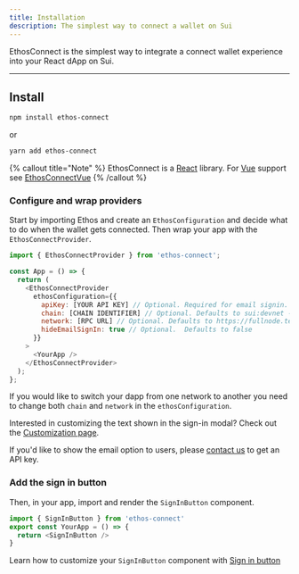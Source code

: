 ```yaml
---
title: Installation
description: The simplest way to connect a wallet on Sui
---
```


EthosConnect is the simplest way to integrate a connect wallet experience into your React dApp on Sui.

---

## Install

```bash
npm install ethos-connect
```

or

```bash
yarn add ethos-connect
```

{% callout title="Note" %}
EthosConnect is a [React](https://reactjs.org/) library. For [Vue](https://vuejs.org/) support see [EthosConnectVue](/example-vue-app)
{% /callout %}

### Configure and wrap providers

Start by importing Ethos and create an `EthosConfiguration` and decide what to do when the wallet gets connected. Then wrap your app with the `EthosConnectProvider`.

```js
import { EthosConnectProvider } from 'ethos-connect';

const App = () => {
  return (
    <EthosConnectProvider
      ethosConfiguration={{
        apiKey: [YOUR API KEY] // Optional. Required for email signin. Please contact support@ethoswallet.xyz to acquire an API key.
        chain: [CHAIN IDENTIFIER] // Optional. Defaults to sui:devnet - An enum containing acceptable chain identifier strings can be imported from the ethos-connect package 
        network: [RPC URL] // Optional. Defaults to https://fullnode.testnet.sui.io/ 
        hideEmailSignIn: true // Optional.  Defaults to false
      }}
    >
      <YourApp />
    </EthosConnectProvider>
  );
};
```

If you would like to switch your dapp from one network to another you need to change both `chain` and `network` in the `ethosConfiguration`.

Interested in customizing the text shown in the sign-in modal? Check out the [Customization page](customization).

If you'd like to show the email option to users, please [contact us](mailto:support@ethoswallet.xyz) to get an API key.

### Add the sign in button

Then, in your app, import and render the `SignInButton` component.

```js
import { SignInButton } from 'ethos-connect'
export const YourApp = () => {
  return <SignInButton />
}
```

Learn how to customize your `SignInButton` component with [Sign in button](sign-in-button)
